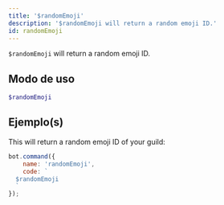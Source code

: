 ```yaml
---
title: '$randomEmoji'
description: '$randomEmoji will return a random emoji ID.'
id: randomEmoji
---
```


`$randomEmoji` will return a random emoji ID.

## Modo de uso

```php
$randomEmoji
```

## Ejemplo(s)

This will return a random emoji ID of your guild:

```javascript
bot.command({
    name: 'randomEmoji',
    code: `
  $randomEmoji
  `
});
```
